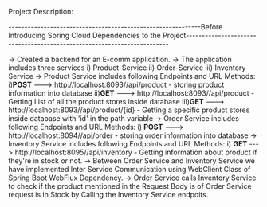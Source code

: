 Project Description:


------------------------------------------------------------Before Introducing Spring Cloud Dependencies to the Project------------------------------------------------------------------------

-> Created a backend for an E-comm application.
-> The application includes three services
      i) Product-Service
      ii) Order-Service
      iii) Inventory Service
-> Product Service includes following Endpoints and URL Methods:
       i)**POST** ---> http://localhost:8093//api/product - storing product information into database
       ii)**GET** ---> http://localhost:8093//api/product - Getting List of all the product stores inside database
       iii)**GET** ---> http://localhost:8093//api/product/{id} - Getting a specific product stores inside database with 'id' in the path variable
-> Order Service includes following Endpoints and URL Methods:
       i) **POST** ---> http://localhost:8094//api/order - storing order information into database
-> Inventory Service includes following Endpoints and URL Methods:
       i) **GET** ---> http://localhost:8095//api/inventory - Getting information about product if they're in stock or not.
-> Between Order Service and Inventory Service we have implemented Inter Service Communication using WebClient Class of Spring Boot WebFlux Dependency.
-> Order Service calls Inventory Service to check if the product mentioned in the Request Body is of Order Service request is in Stock by Calling the Inventory Service endpoits.
 
       
